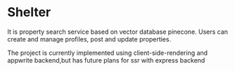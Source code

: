 # Shelter

It is property search service based on vector database pinecone.
Users can create and manage profiles, post and update properties.

The project is currently implemented using client-side-rendering and appwrite backend,but has future plans for ssr with express backend
